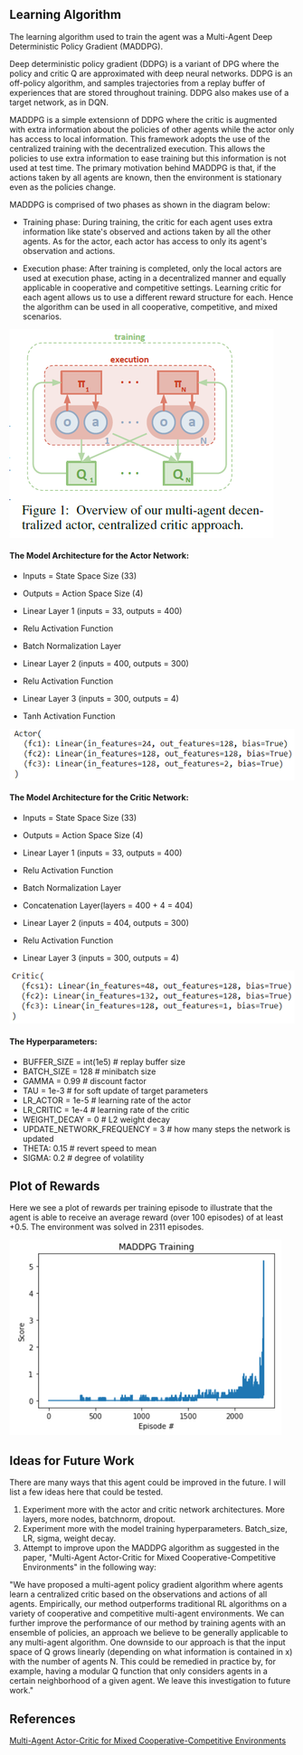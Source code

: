 ## Learning Algorithm

The learning algorithm used to train the agent was a Multi-Agent Deep Deterministic Policy Gradient (MADDPG).

Deep deterministic policy gradient (DDPG) is a variant of DPG where the policy and critic Q are approximated with deep neural networks. DDPG is an off-policy algorithm, and samples trajectories from a replay buffer of experiences that are stored throughout training. DDPG also makes use of a target network, as in DQN.

MADDPG is a simple extensionn of DDPG where the critic is augmented with extra information about the policies of other agents while the actor only has access to local information. This framework adopts the use of the centralized training with the decentralized execution. This allows the policies to use extra information to ease training but this information is not used at test time. The primary motivation behind MADDPG is that, if the actions taken by all agents are known, then the environment is stationary even as the policies change.

MADDPG is comprised of two phases as shown in the diagram below:

- Training phase: During training, the critic for each agent uses extra information like state's observed and actions taken by all the other agents. As for the actor, each actor has access to only its agent's observation and actions.

- Execution phase: After training is completed, only the local actors are used at execution phase, acting in a decentralized manner and equally applicable in cooperative and competitive settings. Learning critic for each agent allows us to use a different reward structure for each. Hence the algorithm can be used in all cooperative, competitive, and mixed scenarios.

![diagram](photos/MADDPG_diagram.png)

#### The Model Architecture for the Actor Network:

- Inputs = State Space Size (33)
- Outputs = Action Space Size (4)

- Linear Layer 1 (inputs = 33, outputs = 400)
- Relu Activation Function
- Batch Normalization Layer
- Linear Layer 2 (inputs = 400, outputs = 300)
- Relu Activation Function
- Linear Layer 3 (inputs = 300, outputs = 4)
- Tanh Activation Function

![Actor](photos/Actor.png)

#### The Model Architecture for the Critic Network:

- Inputs = State Space Size (33)
- Outputs = Action Space Size (4)

- Linear Layer 1 (inputs = 33, outputs = 400)
- Relu Activation Function
- Batch Normalization Layer
- Concatenation Layer(layers = 400 + 4 = 404)
- Linear Layer 2 (inputs = 404, outputs = 300)
- Relu Activation Function
- Linear Layer 3 (inputs = 300, outputs = 4)

![Critic](photos/Critic.png)

#### The Hyperparameters:

- BUFFER_SIZE = int(1e5)  # replay buffer size
- BATCH_SIZE = 128        # minibatch size
- GAMMA = 0.99            # discount factor
- TAU = 1e-3              # for soft update of target parameters
- LR_ACTOR = 1e-5         # learning rate of the actor
- LR_CRITIC = 1e-4        # learning rate of the critic
- WEIGHT_DECAY = 0        # L2 weight decay
- UPDATE_NETWORK_FREQUENCY = 3      # how many steps the network is updated
- THETA: 0.15             # revert speed to mean
- SIGMA: 0.2              # degree of volatility

## Plot of Rewards

Here we see a plot of rewards per training episode to illustrate that the agent is able to receive an average reward (over 100 episodes) of at least +0.5. The environment was solved in 2311 episodes.


![reward_plot](photos/MADDPG_Plot.png)

## Ideas for Future Work

There are many ways that this agent could be improved in the future. I will list a few ideas here that could be tested.

1. Experiment more with the actor and critic network architectures. More layers, more nodes, batchnorm, dropout.
2. Experiment more with the model training hyperparameters. Batch_size, LR, sigma, weight decay.
3. Attempt to improve upon the MADDPG algorithm as suggested in the paper, "Multi-Agent Actor-Critic for Mixed
Cooperative-Competitive Environments" in the following way:

"We have proposed a multi-agent policy gradient algorithm where agents learn a centralized critic
based on the observations and actions of all agents. Empirically, our method outperforms traditional
RL algorithms on a variety of cooperative and competitive multi-agent environments. We can further
improve the performance of our method by training agents with an ensemble of policies, an approach
we believe to be generally applicable to any multi-agent algorithm.
One downside to our approach is that the input space of Q grows linearly (depending on what
information is contained in x) with the number of agents N. This could be remedied in practice by,
for example, having a modular Q function that only considers agents in a certain neighborhood of a
given agent. We leave this investigation to future work."

## References

[Multi-Agent Actor-Critic for Mixed Cooperative-Competitive Environments](https://papers.nips.cc/paper/7217-multi-agent-actor-critic-for-mixed-cooperative-competitive-environments.pdf)
